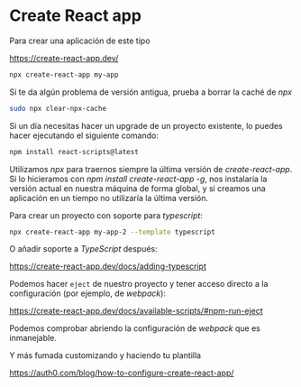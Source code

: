 # Create React app

Para crear una aplicación de este tipo

https://create-react-app.dev/

```bash
npx create-react-app my-app
```

Si te da algún problema de versión antigua, prueba a borrar la caché de _npx_

```bash
sudo npx clear-npx-cache
```

Si un día necesitas hacer un upgrade de un proyecto existente, lo puedes hacer ejecutando el siguiente comando:

```bash
npm install react-scripts@latest
```

Utilizamos _npx_ para traernos siempre la última versión de _create-react-app_. Si lo hicieramos con _npm install create-react-app -g_,
nos instalaría la versión actual en nuestra máquina de forma global, y si creamos una aplicación en un tiempo no utilizaría la última versión.

Para crear un proyecto con soporte para _typescript_:

```bash
npx create-react-app my-app-2 --template typescript
```

O añadir soporte a _TypeScript_ después:

https://create-react-app.dev/docs/adding-typescript

Podemos hacer `eject` de nuestro proyecto y tener acceso directo a la configuración (por ejemplo, de _webpack_):

https://create-react-app.dev/docs/available-scripts/#npm-run-eject

Podemos comprobar abriendo la configuración de _webpack_ que es inmanejable.

Y más fumada customizando y haciendo tu plantilla

https://auth0.com/blog/how-to-configure-create-react-app/
